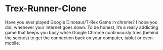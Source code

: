 # Trex-Runner-Clone
Have you ever played Google Dinosaur/T-Rex Game in chrome? I hope you did, whenever your internet goes down.  To be honest, it’s a really addicting game that keeps you busy while Google Chrome continuously tries (behind the scenes) to get the connection back on your computer, tablet or even mobile.
